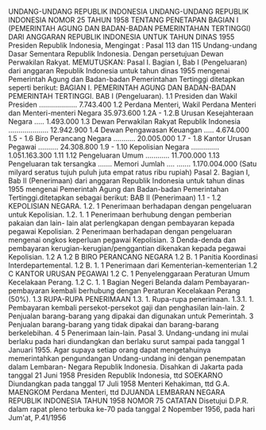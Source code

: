  UNDANG-UNDANG REPUBLIK INDONESIA UNDANG-UNDANG REPUBLIK INDONESIA NOMOR 25 TAHUN 1958 TENTANG PENETAPAN BAGIAN I (PEMERINTAH AGUNG DAN BADAN-BADAN PEMERINTAHAN TERTINGGI) DARI ANGGARAN REPUBLIK INDONESIA UNTUK TAHUN DINAS 1955 Presiden Republik Indonesia,
Mengingat :
 Pasal 113 dan 115 Undang-undang Dasar Sementara Republik Indonesia. Dengan persetujuan Dewan Perwakilan Rakyat.
MEMUTUSKAN:
 Pasal I. Bagian I, Bab I (Pengeluaran) dari anggaran Republik Indonesia untuk tahun dinas 1955 mengenai Pemerintah Agung dan Badan-badan Pemerintahan Tertinggi ditetapkan seperti berikut: BAGIAN I. PEMERINTAH AGUNG DAN BADAN-BADAN PEMERINTAH TERTINGGI. BAB I (Pengeluaran).
1.1 Presiden dan Wakil Presiden ................... 7.743.400 1.2 Perdana Menteri, Wakil Perdana Menteri dan Menteri-menteri Negara 35.973.600 1.2A - 1.2.B Urusan Kesejahteraan Negara ..... 1.493.000 1.3 Dewan Perwakilan Rakyat Republik Indonesia .................... 12.942.900 1.4 Dewan Pengawasan Keuangan ..... 4.674.000 1.5 - 1.6 Biro Perancang Negara ........... 20.005.000 1.7 - 1.8 Kantor Urusan Pegawai .......... 24.308.800 1.9 - 1.10 Kepolisian Negara .............. 1.051.163.300 1.11 1.12 Pengeluaran Umum ............ 11.700.000 1.13 Pengeluaran tak tersangka ....... Memori Jumlah .... ....... 1.170.004.000 (Satu milyard seratus tujuh puluh juta empat ratus ribu rupiah) Pasal 2. Bagian I, Bab II (Penerimaan) dari anggaran Republik Indonesia untuk tahun dinas 1955 mengenai Pemerintah Agung dan Badan-badan Pemerintahan Tertinggi.ditetapkan sebagai berikut: BAB II (Penerimaan) 1.1 - 1.2 KEPOLISIAN NEGARA.
1.2. 1 Penerimaan berhadapan dengan pengeluaran untuk Kepolisian.
1.2. 1. 1 Penerimaan berhubung dengan pemberian pakaian dan lain- lain alat perlengkapan dengan pembayaran kepada pegawai Kepolisian. 2 Penerimaan berhadapan dengan pengeluaran mengenai ongkos keperluan pegawai Kepolisian. 3 Denda-denda dan pembayaran kerugian-kerugian/penggantian dikenakan kepada pegawai Kepolisian.
1.2 A 1.2 B BIRO PERANCANG NEGARA 1.2 B. 1 Panitia Koordinasi Interdepartemental.
1.2 B. 1. 1 Penerimaan dari Kementerian-kementerian 1.2 C KANTOR URUSAN PEGAWAI 1.2 C. 1 Penyelenggaraan Peraturan Umum Kecelakaan Perang.
1.2 C. 1. 1 Bagian Negeri Belanda dalam Pembayaran-pembayaran kembali berhubung dengan Peraturan Kecelakaan Perang (50%).
1.3 RUPA-RUPA PENERIMAAN 1.3. 1. Rupa-rupa penerimaan.
1.3.1. 1. Pembayaran kembali persekot-persekot gaji dan penghasilan lain-lain. 2 Penjualan barang-barang yang dipakai dan digunakan untuk Pemerintah. 3 Penjualan barang-barang yang tidak dipakai dan barang-barang berkelebihan. 4 5 Penerimaan lain-lain. Pasal 3. Undang-undang ini mulai berlaku pada hari diundangkan dan berlaku surut sampai pada tanggal 1 Januari 1955. Agar supaya setiap orang dapat mengetahuinya memerintahkan pengundangan Undang-undang ini dengan penempatan dalam Lembaran- Negara Republik Indonesia. Disahkan di Jakarta pada tanggal 21 Juni 1958 Presiden Republik Indonesia, ttd SOEKARNO Diundangkan pada tanggal 17 Juli 1958 Menteri Kehakiman, ttd G.A. MAENGKOM Perdana Menteri, ttd DJUANDA LEMBARAN NEGARA REPUBLIK INDONESIA TAHUN 1958 NOMOR 75 CATATAN Disetujui D.P.R. dalam rapat pleno terbuka ke-70 pada tanggal 2 Nopember 1956, pada hari Jum'at, P.41/1956